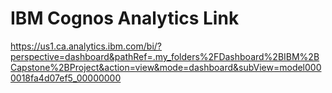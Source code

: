 # IBM Cognos Analytics Link
https://us1.ca.analytics.ibm.com/bi/?perspective=dashboard&pathRef=.my_folders%2FDashboard%2BIBM%2BCapstone%2BProject&action=view&mode=dashboard&subView=model0000018fa4d07ef5_00000000
